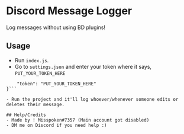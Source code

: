 # Discord Message Logger
Log messages without using BD plugins!

## Usage
- Run `index.js`.
- Go to `settings.json` and enter your token where it says, `PUT_YOUR_TOKEN_HERE`

```{
	"token": "PUT_YOUR_TOKEN_HERE"
}```

- Run the project and it'll log whoever/whenever someone edits or deletes their message.

## Help/Credits
- Made by ! Misspoken#7357 (Main account got disabled)
- DM me on Discord if you need help :)
